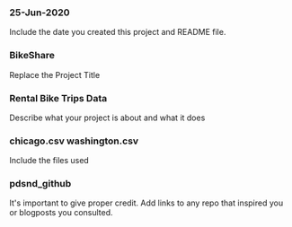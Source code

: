 ### 25-Jun-2020
Include the date you created this project and README file.

### BikeShare
Replace the Project Title

### Rental Bike Trips Data
Describe what your project is about and what it does

### chicago.csv washington.csv
Include the files used

### pdsnd_github
It's important to give proper credit. Add links to any repo that inspired you or blogposts you consulted.

